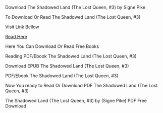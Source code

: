 Download The Shadowed Land (The Lost Queen, #3) by Signe Pike

To Download Or Read The Shadowed Land (The Lost Queen, #3)

Visit Link Bellow

[Read Here](https://mobionlines.web.app/rhythm/207297530-the-shadowed-land)

Here You Can Download Or Read Free Books

Reading PDF/Ebook The Shadowed Land (The Lost Queen, #3)

Download EPUB The Shadowed Land (The Lost Queen, #3)

PDF/Ebook The Shadowed Land (The Lost Queen, #3)

Now You ready to Read Or Download PDF The Shadowed Land (The Lost Queen, #3)

The Shadowed Land (The Lost Queen, #3) by (Signe Pike) PDF Free Download
